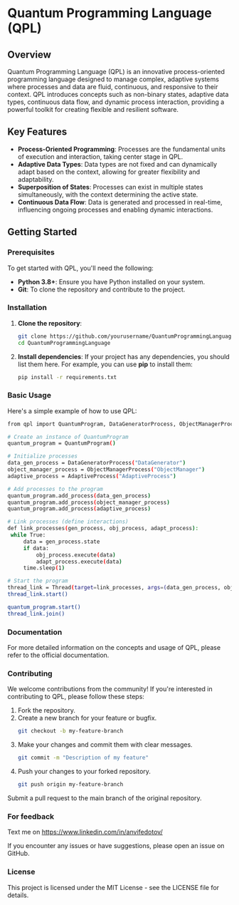 # Quantum Programming Language (QPL)

## Overview

Quantum Programming Language (QPL) is an innovative process-oriented programming language designed to manage complex, adaptive systems where processes and data are fluid, continuous, and responsive to their context. QPL introduces concepts such as non-binary states, adaptive data types, continuous data flow, and dynamic process interaction, providing a powerful toolkit for creating flexible and resilient software.

## Key Features

- **Process-Oriented Programming**: Processes are the fundamental units of execution and interaction, taking center stage in QPL.
- **Adaptive Data Types**: Data types are not fixed and can dynamically adapt based on the context, allowing for greater flexibility and adaptability.
- **Superposition of States**: Processes can exist in multiple states simultaneously, with the context determining the active state.
- **Continuous Data Flow**: Data is generated and processed in real-time, influencing ongoing processes and enabling dynamic interactions.

## Getting Started

### Prerequisites

To get started with QPL, you'll need the following:

- **Python 3.8+**: Ensure you have Python installed on your system.
- **Git**: To clone the repository and contribute to the project.

### Installation

1. **Clone the repository**:
   ```bash
   git clone https://github.com/yourusername/QuantumProgrammingLanguage.git
   cd QuantumProgrammingLanguage

2. **Install dependencies**: If your project has any dependencies, you should list them here. For example, you can use **pip** to install them:
   ```bash
   pip install -r requirements.txt

### Basic Usage
Here's a simple example of how to use QPL:
   ```bash
from qpl import QuantumProgram, DataGeneratorProcess, ObjectManagerProcess, AdaptiveProcess

# Create an instance of QuantumProgram
quantum_program = QuantumProgram()

# Initialize processes
data_gen_process = DataGeneratorProcess("DataGenerator")
object_manager_process = ObjectManagerProcess("ObjectManager")
adaptive_process = AdaptiveProcess("AdaptiveProcess")

# Add processes to the program
quantum_program.add_process(data_gen_process)
quantum_program.add_process(object_manager_process)
quantum_program.add_process(adaptive_process)

# Link processes (define interactions)
def link_processes(gen_process, obj_process, adapt_process):
    while True:
        data = gen_process.state
        if data:
            obj_process.execute(data)
            adapt_process.execute(data)
        time.sleep(1)

# Start the program
thread_link = Thread(target=link_processes, args=(data_gen_process, object_manager_process, adaptive_process))
thread_link.start()

quantum_program.start()
thread_link.join()
```

### Documentation
For more detailed information on the concepts and usage of QPL, please refer to the official documentation.

### Contributing
We welcome contributions from the community! If you're interested in contributing to QPL, please follow these steps:

1. Fork the repository.
2. Create a new branch for your feature or bugfix.
   ```bash
   git checkout -b my-feature-branch

3. Make your changes and commit them with clear messages.
   ```bash
   git commit -m "Description of my feature"

4. Push your changes to your forked repository.
   ```bash
   git push origin my-feature-branch

Submit a pull request to the main branch of the original repository.

### For feedback
Text me on https://www.linkedin.com/in/anvifedotov/

If you encounter any issues or have suggestions, please open an issue on GitHub.

### License
This project is licensed under the MIT License - see the LICENSE file for details.